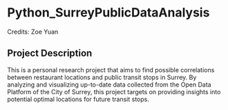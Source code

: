 # Python_SurreyPublicDataAnalysis
Credits: Zoe Yuan

## Project Description

This is a personal research project that aims to find possible correlations between restaurant locations and public transit stops in Surrey. By analyzing and visualizing up-to-date data collected from the Open Data Platform of the City of Surrey, this project targets on providing insights into potential optimal locations for future transit stops.
